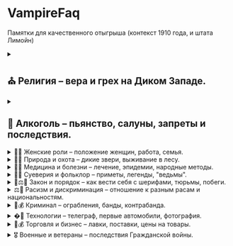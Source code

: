 # VampireFaq

Памятки для качественного отыгрыша (контекст 1910 года, и штата Лимойн) 

<details>
  <summary><h2> ⛪ Религия  – вера и грех  на Диком Западе. </h2></summary>

  <details>
  <summary> Католическая церковь </summary>
    
> **Католики** — часто бедные иммигранты (ирландцы, итальянцы).

<details>
  <summary> Ключевые молитвы: </summary>
  
- «Отче наш» (на латыни — Pater Noster).
- «Аве Мария» (Ave Maria).
- «Слава Отцу» (Gloria Patri) — в конце каждой молитвы.

  </details> 

  <details>
  <summary> Ритуалы: </summary>
  
-   Месса на латыни (до 1960-х). Исповедь священнику в исповедальне.
-   Почитание святых, Девы Марии, икон и реликвий.
-   Посты (например, воздержание от мяса по пятницам).

  </details> 

  <details>
  <summary> Обязательные действия для верующих: </summary>

- Воскресная месса — пропуск считался грехом.
- Ежегодная исповедь и причастие (минимум раз в год).
- Молитва Розария (чередование «Отче наш» и «Аве Мария» с размышлением о «тайнах» Христа).
- Соблюдение постов (Великий пост, Адвент).
  
_А также_

  - Католики в Сен-Дени (как ирландские иммигранты) могли:
  - Носить нательные крестики.
  - Осенять себя крестным знамением (слева направо) при виде церкви или упоминании смерти.
  - Посещать исповедь после «греховных» поступков (например, ограбления).

 </details>

- **Централизация:** Главенство Папы Римского, строгая иерархия (священники, епископы).
- **Таинства:** 7 обрядов (крещение, причастие, исповедь, миропомазание, венчание, соборование, рукоположение).


 <details>
  <summary> Конфликты между конфессиями </summary>

- Протестанты считали католиков «агентами Папы», угрозой демократии.
- В газетах писали, что католики пьют кровь младенцев (абсурдные слухи).

 </details>

</details>


<details>
  <summary> Протестантская церковь </summary>

> **Протестанты** — «старая гвардия» (англосаксы, владельцы земель).

<details>
  <summary> Ключевые молитвы: </summary>

- «Отче наш» (на родном языке).
- Псалмы (например, 22-й: «Господь — Пастырь мой...»).
- Спонтанные молитвы («Господи, прости мои грехи и направь на путь истинный»).

</details>

<details>
  <summary> Обязательные действия для верующих: </summary>

- Воскресные проповеди с акцентом на личном покаянии.
- Крещение взрослых (у баптистов) — через полное погружение в воду.
- Молитвы своими словами (а не заученные тексты).
- Участие в молитвенных собраниях (иногда с экстатическими проявлениями — крики, «говорение на языках»).

_А также_

- Проводить домашние чтения Библии.
- Осуждать католиков как «идолопоклонников».
- Отказываться от алкоголя (особенно методисты).

 </details>

- **Децентрализация**: Каждая община автономна, нет единого лидера.
- **Протестантские церкви** (баптисты, методисты, лютеране)
- **Только два таинства**: Крещение и причастие (символические, а не мистические).

 <details>
  <summary> Конфликты между конфессиями </summary>
  
- Осуждать католиков как «идолопоклонников».

 </details>

 </details>

 </details>

 </details>

 </details>

<details>
  <summary><h2> 🍷 Алкоголь  – пьянство, салуны, запреты и последствия. </h2></summary>

   <details>
  <summary> Отыгрыш относительно персонажа </summary>

 <details>
  <summary> 🍸 Высший класс </summary>

> **Места**: Дорогие отельные бары, приватные клубы (например, Gentlemen’s Club).

- Коньяк и виски (европейские марки в хрустальных бокалах).
- Абсент (считался «напитком богемы», но уже запрещался в некоторых штатах).

> **Поведение**: Пили «для вида» — демонстрация статуса. Пьянство осуждалось.

 </details>

  <details>
  <summary> 🍻 Рабочий класс и ковбои </summary>

> **Места**: Салуны (Doyle’s Tavern, Lucky’s), доки, подпольные бары.

- Дешёвый виски (часто разбавленный или поддельный).
- Самогон (из кукурузы или картофеля — крепкий, но опасный).

> **Поведение**: Пили до беспамятства. Драки, провалы в канавы и аресты были обычным делом.

</details>

<details>
  <summary> 🚺 «Приличные» дамы </summary>

> **Места**: Не пили в публичных местах (только лёгкие вина дома или на приёмах).

> **Поведение**: Осуждали пьянство мужей: «Ты промотаешь наше состояние!»

</details>

<details>
  <summary> 🍾 «Падшие» женщины </summary>

> **Места**: Салуны

- Дешевый джин

> **Поведение**: Алкоголь использовался для манипуляций (опоить жертву и ограбить).

</details>

 </details>

<details>
  <summary> Отыгрыш относительно событий того времени </summary>

<details>
  <summary> 🚫 Сухой закон (локальные запреты) </summary>
  
В Луизиане (прототип штата для Сен-Дени) еще не было полного запрета, но:

- **Воскресные ограничения:** Бары закрывали по требованию церкви.
- **Сухие кварталы:** Рядом с церквями и школами торговля алкоголем запрещалась.

  </details>


  <details>
  <summary> 👮 Полицейские рейды </summary>
  
- Шерифы могли закрыть салун за продажу нелегального алкоголя (например, самогона без лицензии).
- Взятки: Владельцы платили полиции, чтобы те «не замечали» нарушения.
- 
    </details>

   <details>
  <summary> 💀 Опасные последствия </summary>

- Отравления: Дешёвый виски с добавлением метилового спирта или турпентина вызывал слепоту и смерть.
- Бандитские разборки: Пьяные стычки в салунах часто заканчивались перестрелками (как в Gunslinger’s Gulch).
  
    </details>

 </details>

🎭 Примеры для отыгрыша

- Персонаж-проповедник: Кричит на улицах: «Алкоголь — путь в ад!»
- Бармен-мошенник: Разбавляет виски водой и продаёт как элитное.
- Женщина из общества: Тайно пьёт абсент в задней комнате отеля.
  

 </details>


  <details>
<summary> 👩🌾 Женские роли  – положение женщин, работа, семья. </summary>
   
 </details>

 <details>
<summary> 🦌🌲 Природа и охота  – дикие звери, выживание в лесу.  </summary>
   
 </details>

  <details>
<summary> 💉🤒 Медицина и болезни  – лечение, эпидемии, народные методы. </summary>
   
 </details>

  <details>
<summary> 👻🔮 Суеверия и фольклор  – приметы, легенды, "ведьмы".  </summary>
   
 </details>

  <details>
<summary> 👨⚖️🔫   Закон и порядок – как вести себя с шерифами, тюрьмы, побеги. </summary>
   
 </details>

  <details>
<summary> ⚖️👥 Расизм и дискриминация  – отношение к разным расам и национальностям. </summary>
   
 </details>

  <details>
<summary> 👹💰 Криминал  – ограбления, банды, контрабанда. </summary>
   
 </details>

  <details>
<summary> �📡 Технологии  – телеграф, первые автомобили, фотография. </summary>
   
 </details>

  <details>
<summary>🏪💰  Торговля и бизнес  – лавки, поставки, цены на товары.  </summary>
   
 </details>

  <details>
<summary> 🎖️ Военные и ветераны  – последствия Гражданской войны.  </summary>
   
 </details>

